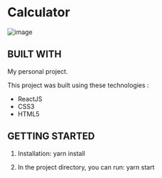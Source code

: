<h1>Calculator</h1>

![image](https://github.com/VivierD/calculator/assets/96871948/2989d288-3e52-4703-a576-0d019d4b724d)

## BUILT WITH
My personal project.

This project was built using these technologies :
- ReactJS
- CSS3
- HTML5

## GETTING STARTED
1. Installation: yarn install

2. In the project directory, you can run: yarn start
